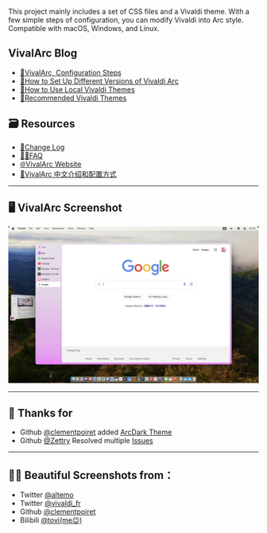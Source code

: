 This project mainly includes a set of CSS files and a Vivaldi theme. With a few simple steps of configuration, you can modify Vivaldi into Arc style. Compatible with macOS, Windows, and Linux.

## VivalArc Blog
- [📝VivalArc, Configuration Steps](https://github.com/tovifun/VivalArc/blob/main/docs/configure-vivaldi.md)
- [🎨How to Set Up Different Versions of Vivaldi Arc](https://github.com/tovifun/VivalArc/blob/main/docs/vivalarc-variants.md)
- [🎨How to Use Local Vivaldi Themes](https://github.com/tovifun/VivalArc/blob/main/docs/using-local-vivaldi-theme.md)
- [🎨Recommended Vivaldi Themes](https://github.com/tovifun/VivalArc/blob/main/docs/curated-themes.md)

## 🗃️ Resources
- [🎉Change Log](https://github.com/tovifun/VivalArc/blob/main/docs/changelog.md)
- [🧑‍💻FAQ](https://github.com/tovifun/VivalArc/blob/main/docs/faq.md)
- [🌐VivalArc Website](https://arc.tovi.fun)
- [📝VivalArc 中文介绍和配置方式](https://github.com/tovifun/VivalArc/blob/main/README-cn.md) 

---
## 🖥️ VivalArc Screenshot
 ![Screenshot](./screenshots/vivalarc_1.0.0_mac.jpeg)

---

## 💌 Thanks for
- Github [@clementpoiret](https://github.com/clementpoiret) added [ArcDark Theme](https://github.com/tovifun/VivalArc/pull/5)
- Github [@Zettry](https://github.com/Zettry) Resolved multiple [Issues](https://github.com/tovifun/VivalArc/issues/21)

---

## 🧑‍💻 Beautiful Screenshots from：
- Twitter [@altemo](https://x.com/atlemo/status/1765726601239491014)
- Twitter [@vivaldi_fr](https://twitter.com/vivaldi_fr/status/1684643796942815233)
- Github [@clementpoiret](https://github.com/tovifun/VivalArc/pull/5)
- Bilibili [@tovi(me😉)](https://www.bilibili.com/opus/844070281819455558)